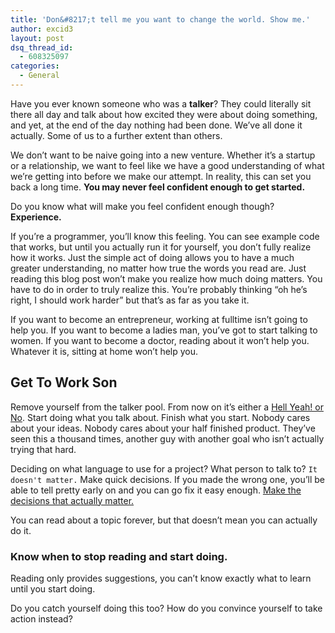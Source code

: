 ```yaml
---
title: 'Don&#8217;t tell me you want to change the world. Show me.'
author: excid3
layout: post
dsq_thread_id:
  - 608325097
categories:
  - General
---
```

Have you ever known someone who was a **talker**? They could literally sit there all day and talk about how excited they were about doing something, and yet, at the end of the day nothing had been done. We’ve all done it actually. Some of us to a further extent than others.

We don’t want to be naive going into a new venture. Whether it’s a startup or a relationship, we want to feel like we have a good understanding of what we’re getting into before we make our attempt. In reality, this can set you back a long time. **You may never feel confident enough to get started.**

Do you know what will make you feel confident enough though? **Experience.**

If you’re a programmer, you’ll know this feeling. You can see example code that works, but until you actually run it for yourself, you don’t fully realize how it works. Just the simple act of doing allows you to have a much greater understanding, no matter how true the words you read are. Just reading this blog post won’t make you realize how much doing matters. You have to do in order to truly realize this. You’re probably thinking “oh he’s right, I should work harder” but that’s as far as you take it.

If you want to become an entrepreneur, working at fulltime isn’t going to help you. If you want to become a ladies man, you’ve got to start talking to women. If you want to become a doctor, reading about it won’t help you. Whatever it is, sitting at home won’t help you.

## Get To Work Son

Remove yourself from the talker pool. From now on it’s either a [Hell Yeah! or No][1]. Start doing what you talk about. Finish what you start. Nobody cares about your ideas. Nobody cares about your half finished product. They’ve seen this a thousand times, another guy with another goal who isn’t actually trying that hard.

Deciding on what language to use for a project? What person to talk to? `It doesn't matter.` Make quick decisions. If you made the wrong one, you’ll be able to tell pretty early on and you can go fix it easy enough. [Make the decisions that actually matter.][2]

You can read about a topic forever, but that doesn’t mean you can actually do it.

### Know when to stop reading and start doing.

Reading only provides suggestions, you can’t know exactly what to learn until you start doing.

Do you catch yourself doing this too? How do you convince yourself to take action instead?

   [1]: http://sivers.org/hellyeah
   [2]: http://leostartsup.com/2012/03/make-the-decisions-you-take-the-ones-that-actually-count/
